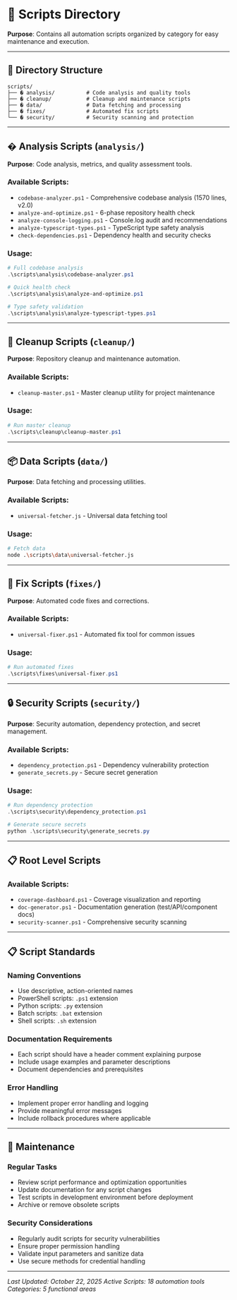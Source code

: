 # 🔧 Scripts Directory

**Purpose**: Contains all automation scripts organized by category for easy maintenance and execution.

---

## 📂 **Directory Structure**

```
scripts/
├── � analysis/          # Code analysis and quality tools
├── � cleanup/           # Cleanup and maintenance scripts
├── � data/              # Data fetching and processing
├── � fixes/             # Automated fix scripts
└── � security/          # Security scanning and protection
```

---

## � **Analysis Scripts** (`analysis/`)

**Purpose**: Code analysis, metrics, and quality assessment tools.

### Available Scripts:
- `codebase-analyzer.ps1` - Comprehensive codebase analysis (1570 lines, v2.0)
- `analyze-and-optimize.ps1` - 6-phase repository health check
- `analyze-console-logging.ps1` - Console.log audit and recommendations
- `analyze-typescript-types.ps1` - TypeScript type safety analysis
- `check-dependencies.ps1` - Dependency health and security checks

### Usage:
```powershell
# Full codebase analysis
.\scripts\analysis\codebase-analyzer.ps1

# Quick health check
.\scripts\analysis\analyze-and-optimize.ps1

# Type safety validation
.\scripts\analysis\analyze-typescript-types.ps1
```

---

## 🧹 **Cleanup Scripts** (`cleanup/`)

**Purpose**: Repository cleanup and maintenance automation.

### Available Scripts:
- `cleanup-master.ps1` - Master cleanup utility for project maintenance

### Usage:
```powershell
# Run master cleanup
.\scripts\cleanup\cleanup-master.ps1
```

---

## 📦 **Data Scripts** (`data/`)

**Purpose**: Data fetching and processing utilities.

### Available Scripts:
- `universal-fetcher.js` - Universal data fetching tool

### Usage:
```bash
# Fetch data
node .\scripts\data\universal-fetcher.js
```

---

## 🔧 **Fix Scripts** (`fixes/`)

**Purpose**: Automated code fixes and corrections.

### Available Scripts:
- `universal-fixer.ps1` - Automated fix tool for common issues

### Usage:
```powershell
# Run automated fixes
.\scripts\fixes\universal-fixer.ps1
```

---

## 🔒 **Security Scripts** (`security/`)

**Purpose**: Security automation, dependency protection, and secret management.

### Available Scripts:
- `dependency_protection.ps1` - Dependency vulnerability protection
- `generate_secrets.py` - Secure secret generation

### Usage:
```powershell
# Run dependency protection
.\scripts\security\dependency_protection.ps1

# Generate secure secrets
python .\scripts\security\generate_secrets.py
```

---

## 📋 **Root Level Scripts**

### Available Scripts:
- `coverage-dashboard.ps1` - Coverage visualization and reporting
- `doc-generator.ps1` - Documentation generation (test/API/component docs)
- `security-scanner.ps1` - Comprehensive security scanning

---

## 📋 **Script Standards**

### **Naming Conventions**
- Use descriptive, action-oriented names
- PowerShell scripts: `.ps1` extension
- Python scripts: `.py` extension
- Batch scripts: `.bat` extension
- Shell scripts: `.sh` extension

### **Documentation Requirements**
- Each script should have a header comment explaining purpose
- Include usage examples and parameter descriptions
- Document dependencies and prerequisites

### **Error Handling**
- Implement proper error handling and logging
- Provide meaningful error messages
- Include rollback procedures where applicable

---

## 🔄 **Maintenance**

### **Regular Tasks**
- Review script performance and optimization opportunities
- Update documentation for any script changes
- Test scripts in development environment before deployment
- Archive or remove obsolete scripts

### **Security Considerations**
- Regularly audit scripts for security vulnerabilities
- Ensure proper permission handling
- Validate input parameters and sanitize data
- Use secure methods for credential handling

---

*Last Updated: October 22, 2025*
*Active Scripts: 18 automation tools*
*Categories: 5 functional areas*

